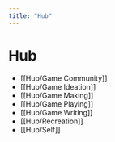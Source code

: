 ```yaml
---
title: "Hub"
---
```


# Hub
- [[Hub/Game Community]]  
- [[Hub/Game Ideation]]  
- [[Hub/Game Making]]  
- [[Hub/Game Playing]]  
- [[Hub/Game Writing]]  
- [[Hub/Recreation]]  
- [[Hub/Self]]  

